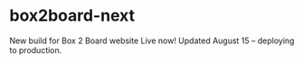 # box2board-next
New build for Box 2 Board website
Live now!
Updated August 15 – deploying to production.
